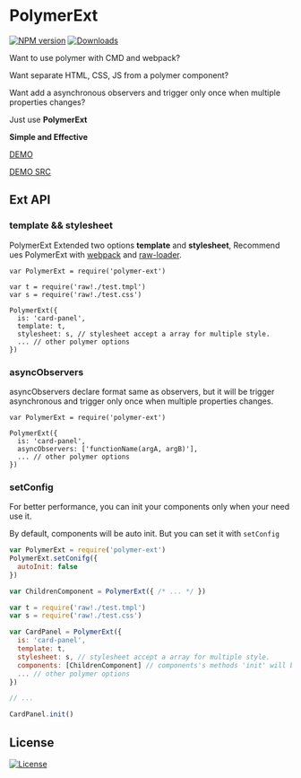 PolymerExt
===

[![NPM version][npm-image]][npm-url]
[![Downloads][downloads-image]][downloads-url]

Want to use polymer with CMD and webpack?

Want separate HTML, CSS, JS from a polymer component?

Want add a asynchronous observers and trigger only once when multiple properties changes?

Just use **PolymerExt**

**Simple and Effective**

[DEMO](http://yutingzhao.com/polymer-ext/test/test.html)

[DEMO SRC](https://github.com/yutingzhao1991/polymer-ext/blob/master/test/test.js)

Ext API
---

### template && stylesheet


PolymerExt Extended two options **template** and **stylesheet**, Recommend ues PolymerExt with [webpack](http://webpack.github.io/docs/) and [raw-loader](https://github.com/webpack/raw-loader).


```
var PolymerExt = require('polymer-ext')

var t = require('raw!./test.tmpl')
var s = require('raw!./test.css')

PolymerExt({
  is: 'card-panel',
  template: t,
  stylesheet: s, // stylesheet accept a array for multiple style.
  ... // other polymer options
})
```

### asyncObservers

asyncObservers declare format same as observers, but it will be trigger asynchronous and trigger only once when multiple properties changes.

```
var PolymerExt = require('polymer-ext')

PolymerExt({
  is: 'card-panel',
  asyncObservers: ['functionName(argA, argB)'],
  ... // other polymer options
})
```

### setConfig

For better performance, you can init your components only when your need use it.

By default, components will be auto init. But you can set it with `setConfig`

```js
var PolymerExt = require('polymer-ext')
PolymerExt.setConifg({
  autoInit: false
})

var ChildrenComponent = PolymerExt({ /* ... */ })

var t = require('raw!./test.tmpl')
var s = require('raw!./test.css')

var CardPanel = PolymerExt({
  is: 'card-panel',
  template: t,
  stylesheet: s, // stylesheet accept a array for multiple style.
  components: [ChildrenComponent] // components's methods 'init' will be called before this component inited.
  ... // other polymer options
})

// ...

CardPanel.init()
```

License
---

[![License][license-image]][license-url]

[npm-image]: https://img.shields.io/npm/v/polymer-ext.svg?style=flat-square
[npm-url]: https://npmjs.org/package/polymer-ext
[downloads-image]: http://img.shields.io/npm/dm/polymer-ext.svg?style=flat-square
[downloads-url]: https://npmjs.org/package/polymer-ext
[license-image]: http://img.shields.io/npm/l/polymer-ext.svg?style=flat-square
[license-url]: #
